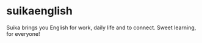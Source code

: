 # suikaenglish
Suika brings you English for work, daily life and to connect. Sweet learning, for everyone!

